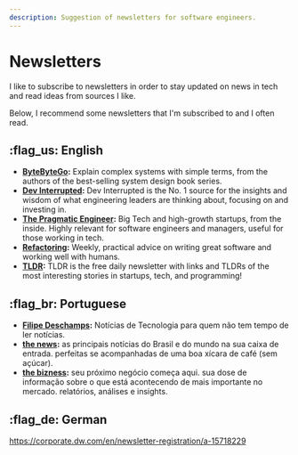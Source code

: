 ```yaml
---
description: Suggestion of newsletters for software engineers.
---
```


# Newsletters

I like to subscribe to newsletters in order to stay updated on news in tech and read ideas from sources I like.

Below, I recommend some newsletters that I'm subscribed to and I often read.

## :flag\_us: English

* [**ByteByteGo**](https://blog.bytebytego.com/?r=2ggcar)**:** Explain complex systems with simple terms, from the authors of the best-selling system design book series.
* [**Dev Interrupted**](https://devinterrupted.substack.com/)**:** Dev Interrupted is the No. 1 source for the insights and wisdom of what engineering leaders are thinking about, focusing on and investing in.
* [**The Pragmatic Engineer**](https://newsletter.pragmaticengineer.com/)**:** Big Tech and high-growth startups, from the inside. Highly relevant for software engineers and managers, useful for those working in tech.
* [**Refactoring**](https://refactoring.fm/?r=2ggcar)**:** Weekly, practical advice on writing great software and working well with humans.
* [**TLDR**](https://tldr.tech/)**:** TLDR is the free daily newsletter with links and TLDRs of the most interesting stories in startups, tech, and programming!

## :flag\_br: Portuguese

* [**Filipe Deschamps**](https://filipedeschamps.com.br/newsletter)**:** Notícias de Tecnologia para quem não tem tempo de ler notícias.
* [**the news**](https://grow.surf/x5eg0s)**:** as principais notícias do Brasil e do mundo na sua caixa de entrada. perfeitas se acompanhadas de uma boa xícara de café (sem açúcar).
* [**the bizness**](https://thebizness.substack.com/)**:** seu próximo negócio começa aqui. sua dose de informação sobre o que está acontecendo de mais importante no mercado. relatórios, análises e insights.

## :flag\_de: German

https://corporate.dw.com/en/newsletter-registration/a-15718229
